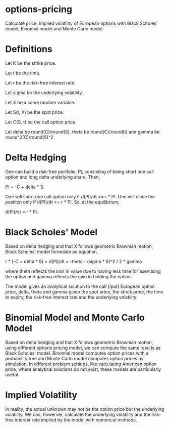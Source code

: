 # options-pricing

Calculate price, implied volatility of European options with Black Scholes' model, Binomial model and Monte Carlo model.

Definitions
=====
Let K be the strike price.

Let t be the time.

Let r be the risk-free interest rate.

Let sigma be the underlying volatility.

Let X be a some random variable.

Let S(t, X) be the spot price.

Let C(S, t) be the call option price.

Let delta be round(C)/round(S), theta be round(C)/round(t) and gamma be round^2(C)/round(S)^2

Delta Hedging
=====

One can build a risk-free portfolio, PI, consisting of being short one call option and long delta underlying share.
Then,

PI = -C + delta * S.

One will short one call option only if d(PI)/dt >= r * PI.
One will close the position only if d(PI)/dt <= r * PI.
So, at the equilibrium,

d(PI)/dt = r * PI.

Black Scholes' Model
=====

Based on delta hedging and that X follows geometric Brownian motion,
Black Scholes' model formulate an equation,

r * (-C + delta * S) = d(PI)/dt = -theta - (sigma * S)^2 / 2 * gamma

where theta reflects the loss in value due to having less time for exercising the option and gamma reflects the gain in holding the option.

The model gives an analytical solution to the call (/put) European option price, delta, theta and gamma given the spot price, the strick price, the time to expiry, the risk-free interest rate and the underlying volatility.

Binomial Model and Monte Carlo Model
=====

Based on delta hedging and that X follows geometric Brownian motion, using different options pricing model,
we can compute the same results as Black Scholes' model.
Binomial model computes option prices with a probability tree and Monte Carlo model computes option prices by simulation. In different problem settings, like calculating American option price, where analytical solutions do not exist, these models are particularly useful.

Implied Volatility
=====
In reality, the actual unknown may not be the option price but the underlying volatility. We can, howerver, calculate the underlying volatility and the risk-free interest rate implied by the model with numerical methods.
